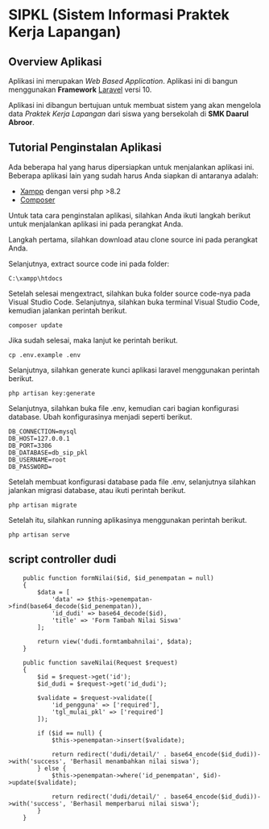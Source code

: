 # SIPKL (Sistem Informasi Praktek Kerja Lapangan)

## Overview Aplikasi

Aplikasi ini merupakan <i>Web Based Application</i>. Aplikasi ini di bangun menggunakan <b>Framework</b> <a href="https://laravel.com/docs/10.x/releases" target="_blank">Laravel</a> versi 10.

Aplikasi ini dibangun bertujuan untuk membuat sistem yang akan mengelola data <i>Praktek Kerja Lapangan</i> dari siswa yang bersekolah di <b>SMK Daarul Abroor</b>.

## Tutorial Penginstalan Aplikasi

Ada beberapa hal yang harus dipersiapkan untuk menjalankan aplikasi ini. Beberapa aplikasi lain yang sudah harus Anda siapkan di antaranya adalah:
* <a href="https://www.apachefriends.org/" target="_blank">Xampp</a> dengan versi php >8.2
* <a href="https://getcomposer.org/" target="_blank">Composer</a>

Untuk tata cara penginstalan aplikasi, silahkan Anda ikuti langkah berikut untuk menjalankan aplikasi ini pada perangkat Anda.

Langkah pertama, silahkan download atau clone source ini pada perangkat Anda.

Selanjutnya, extract source code ini pada folder:

```console
C:\xampp\htdocs
```

Setelah selesai mengextract, silahkan buka folder source code-nya pada Visual Studio Code.
Selanjutnya, silahkan buka terminal Visual Studio Code, kemudian jalankan perintah berikut.

```console
composer update
```

Jika sudah selesai, maka lanjut ke perintah berikut.

```console
cp .env.example .env
```

Selanjutnya, silahkan generate kunci aplikasi laravel menggunakan perintah berikut.

```console
php artisan key:generate
```

Selanjutnya, silahkan buka file .env, kemudian cari bagian konfigurasi database. Ubah konfigurasinya menjadi seperti berikut.

```console
DB_CONNECTION=mysql
DB_HOST=127.0.0.1
DB_PORT=3306
DB_DATABASE=db_sip_pkl
DB_USERNAME=root
DB_PASSWORD=
```

Setelah membuat konfigurasi database pada file .env, selanjutnya silahkan jalankan migrasi database, atau ikuti perintah berikut.

```console
php artisan migrate
```

Setelah itu, silahkan running aplikasinya menggunakan perintah berikut.

```console
php artisan serve
```


## script controller dudi
```console
    public function formNilai($id, $id_penempatan = null)
    {
        $data = [
            'data' => $this->penempatan->find(base64_decode($id_penempatan)),
            'id_dudi' => base64_decode($id),
            'title' => 'Form Tambah Nilai Siswa'
        ];

        return view('dudi.formtambahnilai', $data);
    }

    public function saveNilai(Request $request)
    {
        $id = $request->get('id');
        $id_dudi = $request->get('id_dudi');

        $validate = $request->validate([
            'id_pengguna' => ['required'],
            'tgl_mulai_pkl' => ['required']
        ]);

        if ($id == null) {
            $this->penempatan->insert($validate);

            return redirect('dudi/detail/' . base64_encode($id_dudi))->with('success', 'Berhasil menambahkan nilai siswa');
        } else {
            $this->penempatan->where('id_penempatan', $id)->update($validate);

            return redirect('dudi/detail/' . base64_encode($id_dudi))->with('success', 'Berhasil memperbarui nilai siswa');
        }
    }
```
